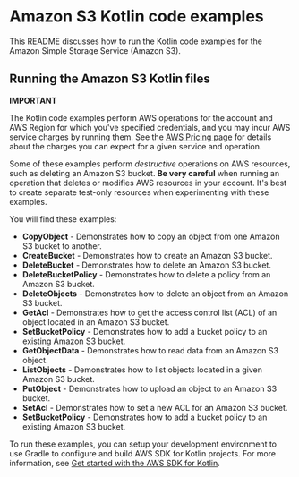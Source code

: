 # Amazon S3 Kotlin code examples

This README discusses how to run the Kotlin code examples for the Amazon Simple Storage Service (Amazon S3).

## Running the Amazon S3 Kotlin files

**IMPORTANT**

The Kotlin code examples perform AWS operations for the account and AWS Region for which you've specified credentials, and you may incur AWS service charges by running them. See the [AWS Pricing page](https://aws.amazon.com/pricing/) for details about the charges you can expect for a given service and operation.

Some of these examples perform *destructive* operations on AWS resources, such as deleting an Amazon S3 bucket. **Be very careful** when running an operation that deletes or modifies AWS resources in your account. It's best to create separate test-only resources when experimenting with these examples.

You will find these examples: 

- **CopyObject** - Demonstrates how to copy an object from one Amazon S3 bucket to another.
- **CreateBucket** - Demonstrates how to create an Amazon S3 bucket.
- **DeleteBucket** - Demonstrates how to delete an Amazon S3 bucket.
- **DeleteBucketPolicy** - Demonstrates how to delete a policy from an Amazon S3 bucket.
- **DeleteObjects** - Demonstrates how to delete an object from an Amazon S3 bucket.
- **GetAcl** - Demonstrates how to get the access control list (ACL) of an object located in an Amazon S3 bucket.
- **SetBucketPolicy** - Demonstrates how to add a bucket policy to an existing Amazon S3 bucket.
- **GetObjectData** - Demonstrates how to read data from an Amazon S3 object.
- **ListObjects** - Demonstrates how to list objects located in a given Amazon S3 bucket.
- **PutObject** - Demonstrates how to upload an object to an Amazon S3 bucket.
- **SetAcl** - Demonstrates how to set a new ACL for an Amazon S3 bucket.
- **SetBucketPolicy** - Demonstrates how to add a bucket policy to an existing Amazon S3 bucket.

To run these examples, you can setup your development environment to use Gradle to configure and build AWS SDK for Kotlin projects. For more information, 
see [Get started with the AWS SDK for Kotlin](https://docs.aws.amazon.com/sdk-for-kotlin/latest/developer-guide/setup.html). 
